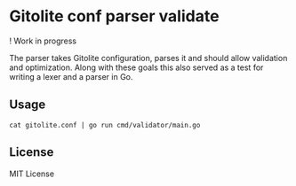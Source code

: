 # Gitolite conf parser validate

 ! Work in progress
 
 The parser takes Gitolite configuration, parses it and should allow validation and optimization. Along with these goals this also served as a test for writing a lexer and a parser in Go.
 
 ## Usage
 
    cat gitolite.conf | go run cmd/validator/main.go
 
 ## License 
 
 MIT License